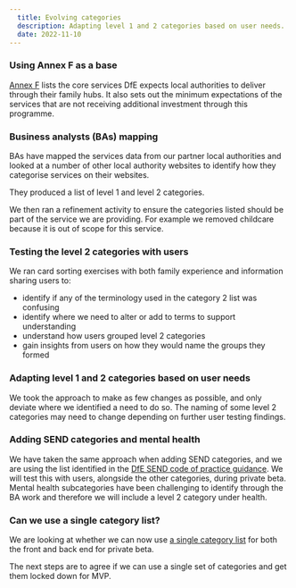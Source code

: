 ```yaml
---
  title: Evolving categories
  description: Adapting level 1 and 2 categories based on user needs.
  date: 2022-11-10
---
```

### Using Annex F as a base
[Annex F](https://www.gov.uk/government/publications/family-hubs-and-start-for-life-programme-local-authority-guide) lists the core services DfE expects local authorities to deliver through their family hubs. It also sets out the minimum expectations of the services that are not receiving additional investment through this programme.


### Business analysts (BAs) mapping

BAs have mapped the services data from our partner local authorities and looked at a number of other local authority websites to identify how they categorise services on their websites.

They produced a list of level 1 and level 2 categories.

We then ran a refinement activity to ensure the categories listed should be part of the service we are providing. For example we removed childcare because it is out of scope for this service.

### Testing the level 2 categories with users
We ran card sorting exercises with both family experience and information sharing users to:

* identify if any of the terminology used in the category 2 list was confusing
* identify where we need to alter or add to terms to support understanding
* understand how users grouped level 2 categories
* gain insights from users on how they would name the groups they formed

### Adapting level 1 and 2 categories based on user needs
We took the approach to make as few changes as possible, and only deviate where we identified a need to do so. The naming of some level 2 categories may need to change depending on further user testing findings.

### Adding SEND categories and mental health
We have taken the same approach when adding SEND categories, and we are using the list identified in the [DfE SEND code of practice guidance](https://www.gov.uk/government/publications/send-code-of-practice-0-to-25). We will test this with users, alongside the other categories, during  private beta. Mental health subcategories have been challenging to identify through the BA work and therefore we will include a level 2 category under health.

### Can we use a single category list?
We are looking at whether we can now use [a single category list](https://docs.google.com/spreadsheets/d/1fnE8jZpjfYDxcB1L-g2_7evGs9jUv74FxBYoNS2XjAA/edit#gid=157352365) for both the front and back end for private beta.

The next steps are to agree if we can use a single set of categories and get them locked down for MVP.